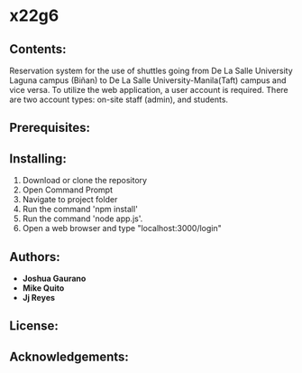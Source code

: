 # x22g6

## Contents:
Reservation system for the use of shuttles going from De La Salle University Laguna campus (Biñan) to De La Salle University-Manila(Taft) campus and vice versa. To utilize the web application, a user account is required.  There are two account types: on-site staff (admin), and students.  

## Prerequisites: 

## Installing: 
1. Download or clone the repository
2. Open Command Prompt 
3. Navigate to project folder
4. Run the command 'npm install'
5. Run the command 'node app.js'. 
6. Open a web browser and type "localhost:3000/login"

## Authors:
* **Joshua Gaurano** 
* **Mike Quito**
* **Jj Reyes**

## License:

## Acknowledgements:
